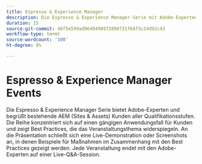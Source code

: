```yaml
---
title: Espresso & Experience Manager
description: Die Espresso & Experience Manager-Serie mit Adobe-Experten bietet AEM-Kunden (Sites & Assets) aller Qualifikationsstufen Einblicke in gängige Anwendungsfälle, Best Practices, Live-Demonstrationen und schließt mit einer Frage- und Antwortsitzung ab.
duration: 15
source-git-commit: 46f5e599ad9648498972898731f64f3c24d92c43
workflow-type: tm+mt
source-wordcount: '108'
ht-degree: 0%

---
```


# Espresso &amp; Experience Manager Events

Die Espresso &amp; Experience Manager Serie bietet Adobe-Experten und begrüßt bestehende AEM (Sites &amp; Assets) Kunden aller Qualifikationsstufen. Die Reihe konzentriert sich auf einen gängigen Anwendungsfall für Kunden und zeigt Best Practices, die das Veranstaltungsthema widerspiegeln. An die Präsentation schließt sich eine Live-Demonstration oder Screenshots an, in denen Beispiele für Maßnahmen im Zusammenhang mit den Best Practices gezeigt werden. Jede Veranstaltung endet mit den Adobe-Experten auf einer Live-Q&amp;A-Session.

<!-- CARDS

* activity-log.md {cta  = Watch event}

-->

